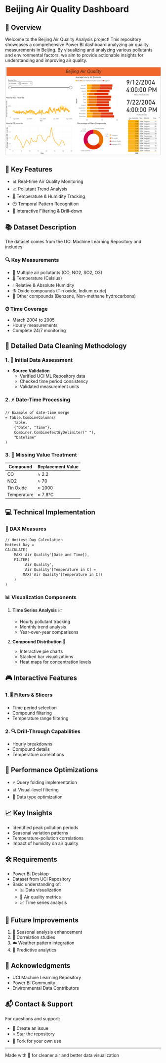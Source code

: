 # Beijing Air Quality Dashboard

## 🎯 Overview

Welcome to the Beijing Air Quality Analysis project! This repository showcases a comprehensive Power BI dashboard analyzing air quality measurements in Beijing. By visualizing and analyzing various pollutants and environmental factors, we aim to provide actionable insights for understanding and improving air quality.

![Beijing Air Quality Dashboard](screenshot.png)

## 🔑 Key Features

- 📊 Real-time Air Quality Monitoring
- 📈 Pollutant Trend Analysis
- 🌡️ Temperature & Humidity Tracking
- 🕒 Temporal Pattern Recognition
- 🔄 Interactive Filtering & Drill-down

## 📚 Dataset Description

The dataset comes from the UCI Machine Learning Repository and includes:

### 🔍 Key Measurements

- 💨 Multiple air pollutants (CO, NO2, SO2, O3)
- 🌡️ Temperature (Celsius)
- 💧 Relative & Absolute Humidity
- ⚗️ Oxide compounds (Tin oxide, Indium oxide)
- 🧪 Other compounds (Benzene, Non-methane hydrocarbons)

### ⏰ Time Coverage

- March 2004 to 2005
- Hourly measurements
- Complete 24/7 monitoring

## 🧹 Detailed Data Cleaning Methodology

### 1. 📝 Initial Data Assessment

- **Source Validation**
  - Verified UCI ML Repository data
  - Checked time period consistency
  - Validated measurement units

### 2. ⚡ Date-Time Processing

```powerquery
// Example of date-time merge
= Table.CombineColumns(
    Table,
    {"Date", "Time"},
    Combiner.CombineTextByDelimiter(" "),
    "DateTime"
)
```

### 3. 🔧 Missing Value Treatment

| Compound    | Replacement Value |
| ----------- | ----------------- |
| CO          | ≈ 2.2             |
| NO2         | ≈ 70              |
| Tin Oxide   | ≈ 1000            |
| Temperature | ≈ 7.8°C           |

## 💻 Technical Implementation

### 🔮 DAX Measures

```dax
// Hottest Day Calculation
Hottest Day =
CALCULATE(
    MAX('Air Quality'[Date and Time]),
    FILTER(
        'Air Quality',
        'Air Quality'[Temperature in C] =
        MAX('Air Quality'[Temperature in C])
    )
)
```

### 📊 Visualization Components

1. **Time Series Analysis** 📈

   - Hourly pollutant tracking
   - Monthly trend analysis
   - Year-over-year comparisons

2. **Compound Distribution** 🎨
   - Interactive pie charts
   - Stacked bar visualizations
   - Heat maps for concentration levels

## 🎮 Interactive Features

### 1. 🎚️ Filters & Slicers

- Time period selection
- Compound filtering
- Temperature range filtering

### 2. 🔍 Drill-Through Capabilities

- Hourly breakdowns
- Compound details
- Temperature correlations

## 🚀 Performance Optimizations

- ⚡ Query folding implementation
- 📊 Visual-level filtering
- 🔧 Data type optimization

## 📈 Key Insights

- Identified peak pollution periods
- Seasonal variation patterns
- Temperature-pollution correlations
- Impact of humidity on air quality

## 🛠️ Requirements

- Power BI Desktop
- Dataset from UCI Repository
- Basic understanding of:
  - 📊 Data visualization
  - 🧪 Air quality metrics
  - 📈 Time series analysis

## 🔮 Future Improvements

1. 📅 Seasonal analysis enhancement
2. 🤝 Correlation studies
3. ☁️ Weather pattern integration
4. 🔮 Predictive analytics

## 🙏 Acknowledgments

- UCI Machine Learning Repository
- Power BI Community
- Environmental Data Contributors

## 📬 Contact & Support

For questions and support:

- 📧 Create an issue
- ⭐ Star the repository
- 🔄 Fork for your own use

---

Made with 💖 for cleaner air and better data visualization
